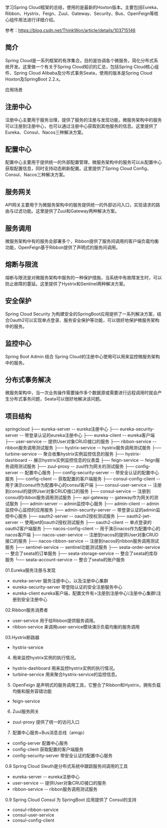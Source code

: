 学习Spring Cloud框架的总结，使用的是最新的Hoxton版本。主要包括Eureka、Ribbon、Hystrix、Feign、Zuul、Gateway、Security、Bus、OpenFeign等核心组件用法进行详细介绍。

参考：https://blog.csdn.net/ThinkWon/article/details/103715146
## 简介
Spring Cloud是一系列框架的有序集合。目的是协调各个微服务，简化分布式系统开发。这里做一个有关于Spring Cloud知识的汇总，包括Spring Cloud核心组件、Spring Cloud Alibaba及分布式事务Seata，使用的版本是Spring Cloud Hoxton及SpringBoot 2.2.x。

应用场景
## 注册中心
注册中心主要用于服务治理，提供了服务的注册与发现功能，微服务架构中的服务可以注册到注册中心，也可以通过注册中心获取到其他服务的信息。这里提供了Eureka、Consul、Nacos三种解决方案。

## 配置中心
配置中心主要用于提供统一的外部配置管理，微服务架构中的服务可以从配置中心获取配置信息，同时支持动态刷新配置。这里提供了Spring Cloud Config、Consul、Nacos三种解决方案。

## 服务网关
API网关主要用于为微服务架构中的服务提供统一的外部访问入口，实现请求的路由与过滤功能。这里提供了Zuul和Gateway两种解决方案。

## 服务调用
微服务架构中有的服务会部署多个，Ribbon提供了服务间调用的客户端负载均衡功能，OpenFeign基于Ribbon提供了声明式的服务间调用。

## 熔断与限流
熔断与限流是对微服务架构中服务的一种保护措施，当系统中有故障发生时，可以防止故障的蔓延。这里提供了Hystrix和Sentinel两种解决方案。

## 安全保护
Spring Cloud Security 为构建安全的SpringBoot应用提供了一系列解决方案，结合Oauth2可以实现单点登录、服务安全保护等功能，可以很好地保护微服务架构中的服务。

## 监控中心
Spring Boot Admin 结合 Spring Cloud的注册中心使用可以用来监控微服务架构中的服务。

## 分布式事务解决
微服务架构中，当一次业务操作需要操作多个数据源或需要进行远程调用时就会产生分布式事务问题，Seata可以很好地解决该问题。

## 项目结构
springcloud
├── eureka-server -- eureka注册中心
├── eureka-security-server -- 带登录认证的eureka注册中心
├── eureka-client -- eureka客户端
├── user-service -- 提供User对象CRUD接口的服务
├── ribbon-service -- ribbon服务调用测试服务
├── hystrix-service -- hystrix服务调用测试服务
├── turbine-service -- 聚合收集hystrix实例监控信息的服务
├── hystrix-dashboard -- 展示hystrix实例监控信息的仪表盘
├── feign-service -- feign服务调用测试服务
├── zuul-proxy -- zuul作为网关的测试服务
├── config-server -- 配置中心服务
├── config-security-server -- 带安全认证的配置中心服务
├── config-client -- 获取配置的客户端服务
├── consul-config-client -- 用于演示consul作为配置中心的consul客户端
├── consul-user-service -- 注册到consul的提供User对象CRUD接口的服务
├── consul-service -- 注册到consul的ribbon服务调用测试服务
├── api-gateway -- gateway作为网关的测试服务
├── admin-server -- admin监控中心服务
├── admin-client -- admin监控中心监控的应用服务
├── admin-security-server -- 带登录认证的admin监控中心服务
├── oauth2-server -- oauth2授权测试服务
├── oauth2-jwt-server -- 使用jwt的oauth2授权测试服务
├── oauth2-client -- 单点登录的oauth2客户端服务
├── nacos-config-client -- 用于演示nacos作为配置中心的nacos客户端
├── nacos-user-service -- 注册到nacos的提供User对象CRUD接口的服务
├── nacos-ribbon-service -- 注册到nacos的ribbon服务调用测试服务
├── sentinel-service -- sentinel功能测试服务
├── seata-order-service -- 整合了seata的订单服务
├── seata-storage-service -- 整合了seata的库存服务
└── seata-account-service -- 整合了seata的账户服务



01.Eureka服务注册与发现
- eureka-server 服务注册中心，以及注册中心集群
- eureka-security-server 带登陆认证的安全注册服务中心
- eureka-client eureka客户端，配置文件有>注册到注册中心\注册中心集群\注册到安全注册中心

02.Ribbon服务消费者
- user-service 用于给Ribbon提供服务调用。
- ribbon-service 来调用user-service模块演示负载均衡的服务调用

03.Hystrix断路器
- hystrix-service 

04. 用来监控hystrix实例的执行情况。
- hystrix-dashboard 用来监控hystrix实例的执行情况。
- turbine-service 用来聚合hystrix-service的监控信息。

05. OpenFeign 是声明式的服务调用工具，它整合了Ribbon和Hystrix，拥有负载均衡和服务容错功能
- feign-service

06. Zuul服务网关
- zuul-proxy 提供了统一的访问入口

07. 配置中心服务+Bus消息总线（amqp） 
- config-server 配置中心服务
- config-client 获取配置的客户端服务
- config-security-server 带安全认证的配置中心服务

0.8 Spring Cloud Sleuth是分布式系统中跟踪服务间调用的工具
- eureka-server -- eureka注册中心
- user-service -- 提供User对象CRUD接口的服务
- ribbon-service -- ribbon服务调用测试服务

0.9 Spring Cloud Consul 为 SpringBoot 应用提供了 Consul的支持
- consul-ribbon-service
- consul-user-service
- consul-config-client